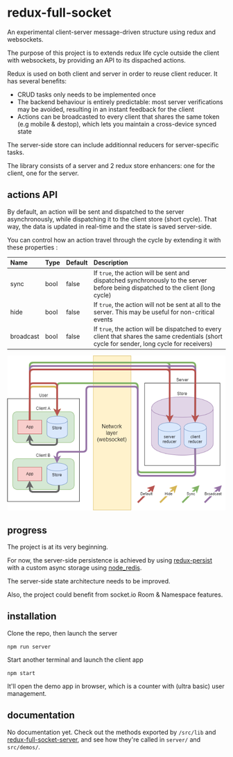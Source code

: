 # redux-full-socket

An experimental client-server message-driven structure using redux and websockets.

The purpose of this project is to extends redux life cycle outside the client with websockets, by providing an API to its dispached actions.

Redux is used on both client and server in order to reuse client reducer. It has several benefits:
- CRUD tasks only needs to be implemented once
- The backend behaviour is entirely predictable: most server verifications may be avoided, resulting in an instant feedback for the client
- Actions can be broadcasted to every client that shares the same token (e.g mobile & destop), which lets you maintain a cross-device synced state

The server-side store can include additionnal reducers for server-specific tasks.

The library consists of a server and 2 redux store enhancers: one for the client, one for the server.


## actions API

By default, an action will be sent and dispatched to the server asynchronously, while dispatching it to the client store (short cycle). That way, the data is updated in real-time and the state is saved server-side.

You can control how an action travel through the cycle by extending it with these properties :

| Name | Type | Default | Description |
|:-----|:-----|:--------|:------------|
| sync | bool | false | If `true`, the action will be sent and dispatched synchronously to the server before being dispatched to the client (long cycle) |
| hide | bool | false | If `true`, the action will not be sent at all to the server. This may be useful for non-critical events |
| broadcast | bool | false | If `true`, the action will be dispatched to every client that shares the same credentials (short cycle for sender, long cycle for receivers) |

![Alt text](demo/diagram.png "Action cycles")

## progress

The project is at its very beginning.

For now, the server-side persistence is achieved by using [redux-persist](https://github.com/rt2zz/redux-persist) with a custom async storage using [node_redis](https://github.com/NodeRedis/node_redis).

The server-side state architecture needs to be improved.

Also, the project could benefit from socket.io Room & Namespace features.

## installation

Clone the repo, then launch the server

```
npm run server
```

Start another terminal and launch the client app

```
npm start
```

It'll open the demo app in browser, which is a counter with (ultra basic) user management.

## documentation

No documentation yet. Check out the methods exported by `/src/lib` and [redux-full-socket-server](https://github.com/manufont/redux-full-socket-server), and see how they're called in `server/` and `src/demos/`.
